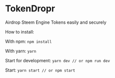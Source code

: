 # TokenDropr
Airdrop Steem Engine Tokens easily and securely

How to install:

With npm:
`npm install`

With yarn:
`yarn`

Start for development:
`yarn dev // or npm run dev`

Start:
`yarn start // or npm start`